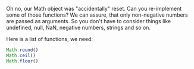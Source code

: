 Oh no, our Math object was "accidentally" reset. Can you re-implement some of those functions? We can assure, that only non-negative numbers are passed as arguments. So you don't have to consider things like undefined, null, NaN, negative numbers, strings and so on.

Here is a list of functions, we need:

```js
Math.round()
Math.ceil()
Math.floor()
```